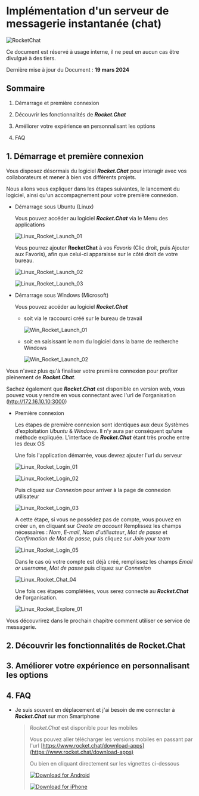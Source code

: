# Implémentation d'un serveur de messagerie instantanée (chat)

![RocketChat](attachments/rocketchat_original.png)

Ce document est réservé à usage interne, il ne peut en aucun cas être divulgué à des tiers.

Dernière mise à jour du Document : **19 mars 2024**

## **Sommaire**

1. Démarrage et première connexion

2. Découvrir les fonctionnalités de **_Rocket.Chat_**

3. Améliorer votre expérience en personnalisant les options

4. FAQ

## **1. Démarrage et première connexion**

Vous disposez désormais du logiciel **_Rocket.Chat_** pour interagir avec vos collaborateurs et mener à bien vos différents projets.

Nous allons vous expliquer dans les étapes suivantes, le lancement du logiciel, ainsi qu'un accompagnement pour votre première connexion.

- Démarrage sous Ubuntu (Linux)

    Vous pouvez accéder au logiciel **_Rocket.Chat_** via le Menu des applications

    ![Linux_Rocket_Launch_01](attachments/Linux_Rocket_Launch_01.jpg)

    Vous pourrez ajouter **RocketChat** à vos _Favoris_ (Clic droit, puis Ajouter aux Favoris), afin que celui-ci apparaisse sur le côté droit de votre bureau.

    ![Linux_Rocket_Launch_02](attachments/Linux_Rocket_Launch_02.jpg)

    ![Linux_Rocket_Launch_03](attachments/Linux_Rocket_Launch_03.jpg)

- Démarrage sous Windows (Microsoft)

    Vous pouvez accéder au logiciel **_Rocket.Chat_**

    - soit via le raccourci créé sur le bureau de travail

        ![Win_Rocket_Launch_01](attachments/Win_Rocket_Launch_01.jpg)

    - soit en saisissant le nom du logiciel dans la barre de recherche Windows

        ![Win_Rocket_Launch_02](attachments/Win_Rocket_Launch_02.jpg)

Vous n'avez plus qu'à finaliser votre première connexion pour profiter pleinement de **_Rocket.Chat_**.

Sachez également que **_Rocket.Chat_** est disponible en version web, vous pouvez vous y rendre en vous connectant avec l'url de l'organisation (http://172.16.10.10:3000)

- Première connexion

    Les étapes de première connexion sont identiques aux deux Systèmes d'exploitation _Ubuntu_ & _Windows_.
    Il n'y aura par conséquent qu'une méthode expliquée.
    L'interface de **_Rocket.Chat_** étant très proche entre les deux OS


    Une fois l'application démarrée, vous devrez ajouter l'url du serveur

    ![Linux_Rocket_Login_01](attachments/Linux_Rocket_Login_01.jpg)

    ![Linux_Rocket_Login_02](attachments/Linux_Rocket_Login_02.jpg)

    Puis cliquez sur _Connexion_ pour arriver à la page de connexion utilisateur

    ![Linux_Rocket_Login_03](attachments/Linux_Rocket_Login_03.jpg)

    A cette étape, si vous ne possédez pas de compte, vous pouvez en créer un, en cliquant sur _Create an account_
    Remplissez les champs nécessaires : _Nom_, _E-mail_, _Nom d'utilisateur_, _Mot de passe_ et _Confirmation de Mot de passe_, puis cliquez sur _Join your team_

    ![Linux_Rocket_Login_05](attachments/Linux_Rocket_Login_05.jpg)

    Dans le cas où votre compte est déjà créé, remplissez les champs _Email or username_, _Mot de passe_ puis cliquez sur _Connexion_

    ![Linux_Rocket_Chat_04](attachments/Linux_Rocket_Login_04.jpg)
  
    Une fois ces étapes complétées, vous serez connecté au **_Rocket.Chat_** de l'organisation.

    ![Linux_Rocket_Explore_01](attachments/Linux_Rocket_Explore_01.jpg)

Vous découvrirez dans le prochain chapitre comment utiliser ce service de messagerie.

## **2. Découvrir les fonctionnalités de Rocket.Chat**

## **3. Améliorer votre expérience en personnalisant les options**

## **4. FAQ**

- Je suis souvent en déplacement et j'ai besoin de me connecter à **_Rocket.Chat_** sur mon Smartphone
    >
    >_Rocket.Chat_ est disponible pour les mobiles
    >
    >Vous pouvez aller télécharger les versions mobiles en passant par l'url [https://www.rocket.chat/download-apps](https://www.rocket.chat/download-apps)
    >
    >Ou bien en cliquant directement sur les vignettes ci-dessous
    >
    >[![Download for Android](attachments/google-play-badge.png)](https://play.google.com/store/apps/details?id=chat.rocket.android)
    >
    >[![Download for iPhone](attachments/app-store-badge.png)](https://apps.apple.com/app/rocket-chat/id1148741252)
    >

